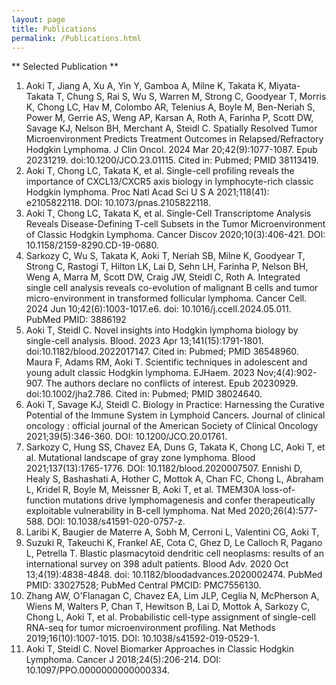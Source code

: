 ```yaml
---
layout: page
title: Publications
permalink: /Publications.html
---
```



** Selected Publication ** 

1. Aoki T, Jiang A, Xu A, Yin Y, Gamboa A, Milne K, Takata K, Miyata-Takata T, Chung S, Rai S, Wu S, Warren M, Strong C, Goodyear T, Morris K, Chong LC, Hav M, Colombo AR, Telenius A, Boyle M, Ben-Neriah S, Power M, Gerrie AS, Weng AP, Karsan A, Roth A, Farinha P, Scott DW, Savage KJ, Nelson BH, Merchant A, Steidl C. Spatially Resolved Tumor Microenvironment Predicts Treatment Outcomes in Relapsed/Refractory Hodgkin Lymphoma. J Clin Oncol. 2024 Mar 20;42(9):1077-1087. Epub 20231219. doi:10.1200/JCO.23.01115. Cited in: Pubmed; PMID 38113419.
2. Aoki T, Chong LC, Takata K, et al. Single-cell profiling reveals the importance of CXCL13/CXCR5 axis biology in lymphocyte-rich classic Hodgkin lymphoma. Proc Natl Acad Sci U S A 2021;118(41): e2105822118. DOI: 10.1073/pnas.2105822118.
3. Aoki T, Chong LC, Takata K, et al. Single-Cell Transcriptome Analysis Reveals Disease-Defining T-cell Subsets in the Tumor Microenvironment of Classic Hodgkin Lymphoma. Cancer Discov 2020;10(3):406-421. DOI: 10.1158/2159-8290.CD-19-0680.
4. Sarkozy C, Wu S, Takata K, Aoki T, Neriah SB, Milne K, Goodyear T, Strong C, Rastogi T, Hilton LK, Lai D, Sehn LH, Farinha P, Nelson BH, Weng A, Marra M, Scott DW, Craig JW, Steidl C, Roth A. Integrated single cell analysis reveals co-evolution of malignant B cells and tumor micro-environment in transformed follicular lymphoma. Cancer Cell. 2024 Jun 10;42(6):1003-1017.e6. doi: 10.1016/j.ccell.2024.05.011. PubMed PMID: 3886192
5. Aoki T, Steidl C. Novel insights into Hodgkin lymphoma biology by single-cell analysis. Blood. 2023 Apr 13;141(15):1791-1801. doi:10.1182/blood.2022017147. Cited in: Pubmed; PMID 36548960.
Maura F, Adams RM, Aoki T. Scientific techniques in adolescent and young adult classic Hodgkin lymphoma. EJHaem. 2023 Nov;4(4):902-907. The authors declare no conflicts of interest. Epub 20230929. doi:10.1002/jha2.786. Cited in: Pubmed; PMID 38024640.
6. Aoki T, Savage KJ, Steidl C. Biology in Practice: Harnessing the Curative Potential of the Immune System in Lymphoid Cancers. Journal of clinical oncology : official journal of the American Society of Clinical Oncology 2021;39(5):346-360. DOI: 10.1200/JCO.20.01761.
7. Sarkozy C, Hung SS, Chavez EA, Duns G, Takata K, Chong LC, Aoki T, et al. Mutational landscape of gray zone lymphoma. Blood 2021;137(13):1765-1776. DOI: 10.1182/blood.2020007507.
Ennishi D, Healy S, Bashashati A, Hother C, Mottok A, Chan FC, Chong L, Abraham L, Kridel R, Boyle M, Meissner B, Aoki T, et al. TMEM30A loss-of-function mutations drive lymphomagenesis and confer therapeutically exploitable vulnerability in B-cell lymphoma. Nat Med 2020;26(4):577-588. DOI: 10.1038/s41591-020-0757-z.
8. Laribi K, Baugier de Materre A, Sobh M, Cerroni L, Valentini CG, Aoki T,
9. Suzuki R, Takeuchi K, Frankel AE, Cota C, Ghez D, Le Calloch R, Pagano L, Petrella T. Blastic plasmacytoid dendritic cell neoplasms: results of an international survey on 398 adult patients. Blood Adv. 2020 Oct 13;4(19):4838-4848. doi: 10.1182/bloodadvances.2020002474. PubMed PMID: 33027528; PubMed Central PMCID: PMC7556130.
10. Zhang AW, O'Flanagan C, Chavez EA, Lim JLP, Ceglia N, McPherson A, Wiens M, Walters P, Chan T, Hewitson B, Lai D, Mottok A, Sarkozy C, Chong L, Aoki T, et al. Probabilistic cell-type assignment of single-cell RNA-seq for tumor microenvironment profiling. Nat Methods 2019;16(10):1007-1015. DOI: 10.1038/s41592-019-0529-1.
11. Aoki T, Steidl C. Novel Biomarker Approaches in Classic Hodgkin Lymphoma. Cancer J 2018;24(5):206-214. DOI: 10.1097/PPO.0000000000000334.
